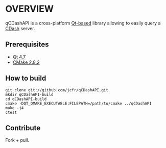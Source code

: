 # OVERVIEW

qCDashAPI is a cross-platform [Qt-based](http://doc.qt.nokia.com/4.7/qt4-7-intro.html) library allowing to easily query a [CDash](http://www.cdash.org) server.

## Prerequisites

 * [Qt 4.7](http://qt.nokia.com/downloads)
 * [CMake 2.8.2](http://www.cmake.org)

## How to build

    git clone git://github.com/jcfr/qCDashAPI.git
    mkdir qCDashAPI-build
    cd qCDashAPI-build
    cmake -DQT_QMAKE_EXECUTABLE:FILEPATH=/path/to/cmake ../qCDashAPI
    make -j4
    ctest

## Contribute
Fork + pull.

